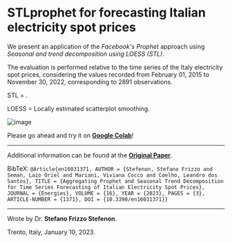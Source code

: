# STLprophet for forecasting Italian electricity spot prices

We present an application of the _Facebook's Prophet_ approach using _Seasonal and trend decomposition using LOESS (STL)_.

The evaluation is performed relative to the time series of the Italy electricity spot prices, considering the values recorded from February 01, 2015 to November 30, 2022, corresponding to 2891 observations.

STL = .

LOESS = Locally estimated scatterplot smoothing.


![image](https://user-images.githubusercontent.com/88292916/209429839-dcac8e3b-90b5-44ac-b827-efa859b5f0c6.png)




Please go ahead and try it on **[Google Colab](https://colab.research.google.com/github/SFStefenon/STLprophet/blob/main/STLprophet.ipynb)**!

---

Additional information can be found at the **[Original Paper](https://doi.org/10.3390/en16031371)**.

BibTeX:
`@Article{en16031371, AUTHOR = {Stefenon, Stefano Frizzo and Seman, Laio Oriel and Mariani, Viviana Cocco and Coelho, Leandro dos Santos}, TITLE = {Aggregating Prophet and Seasonal Trend Decomposition for Time Series Forecasting of Italian Electricity Spot Prices}, JOURNAL = {Energies}, VOLUME = {16}, YEAR = {2023}, PAGES = {3}, ARTICLE-NUMBER = {1371}, DOI = {10.3390/en16031371}}`

---

Wrote by Dr. **Stefano Frizzo Stefenon**.

Trento, Italy, January 10, 2023.
